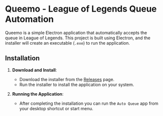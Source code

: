 # Queemo - League of Legends Queue Automation

Queemo is a simple Electron application that automatically accepts the queue in League of Legends. This project is built using Electron, and the installer will create an executable (`.exe`) to run the application.

## Installation

1. **Download and Install**: 
    - Download the installer from the [Releases](https://github.com/jerobas/lol-queue-app/releases) page.
    - Run the installer to install the application on your system.

2. **Running the Application**:
    - After completing the installation you can run the `Auto Queue` app from your desktop shortcut or start menu.